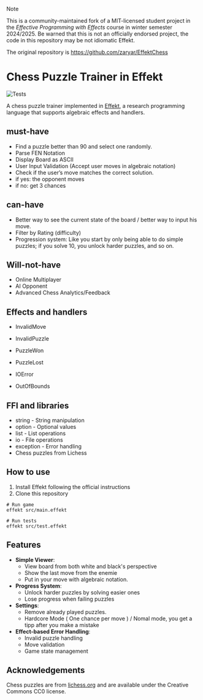 > [!NOTE]
> This is a community-maintained fork of a MIT-licensed student project in the *Effective Programming with Effects* course in winter semester 2024/2025.
> Be warned that this is not an officially endorsed project, the code in this repository may be not idiomatic Effekt.
> 
> The original repository is https://github.com/zaryar/EffektChess

# Chess Puzzle Trainer in Effekt

![Tests](https://github.com/zaryar/EffektChess/workflows/Effekt%20Tests/badge.svg)

A chess puzzle trainer implemented in [Effekt](https://github.com/effekt-lang/effekt), a research programming language that supports algebraic effects and handlers.


## must-have

- Find a puzzle better than 90 and select one randomly.
- Parse FEN Notation
- Display Board as ASCII
- User Input Validation (Accept user moves in algebraic notation)
- Check if the user’s move matches the correct solution.
- if yes: the opponent moves
- if no: get 3 chances

## can-have

- Better way to see the current state of the board / better way to input his move.
- Filter by Rating (difficulty) 
- Progression system: Like you start by only being able to do simple puzzles; if you solve 10, you unlock harder puzzles, and so on.

## Will-not-have

- Online Multiplayer
- AI Opponent
- Advanced Chess Analytics/Feedback

## Effects and handlers

- InvalidMove
- InvalidPuzzle
- PuzzleWon
- PuzzleLost

- IOError
- OutOfBounds


## FFI and libraries

- string - String manipulation
- option - Optional values
- list - List operations
- io - File operations
- exception - Error handling
- Chess puzzles from Lichess

## How to use
1. Install Effekt following the official instructions
2. Clone this repository
```# Install dependencies
# Run game
effekt src/main.effekt

# Run tests
effekt src/test.effekt
```

## Features

- **Simple Viewer**:
   - View board from both white and black's perspective
   - Show the last move from the enemie
   - Put in your move with algebraic notation.
- **Progress System**: 
  - Unlock harder puzzles by solving easier ones
  - Lose progress when failing puzzles
- **Settings**: 
  - Remove already played puzzles.
  - Hardcore Mode ( One chance per move ) / Nomal mode, you get a tipp after you make a mistake
- **Effect-based Error Handling**:
  - Invalid puzzle handling
  - Move validation
  - Game state management

## Acknowledgements
Chess puzzles are from [lichess.org](https://database.lichess.org/#puzzles) and are available under the Creative Commons CC0 license.


